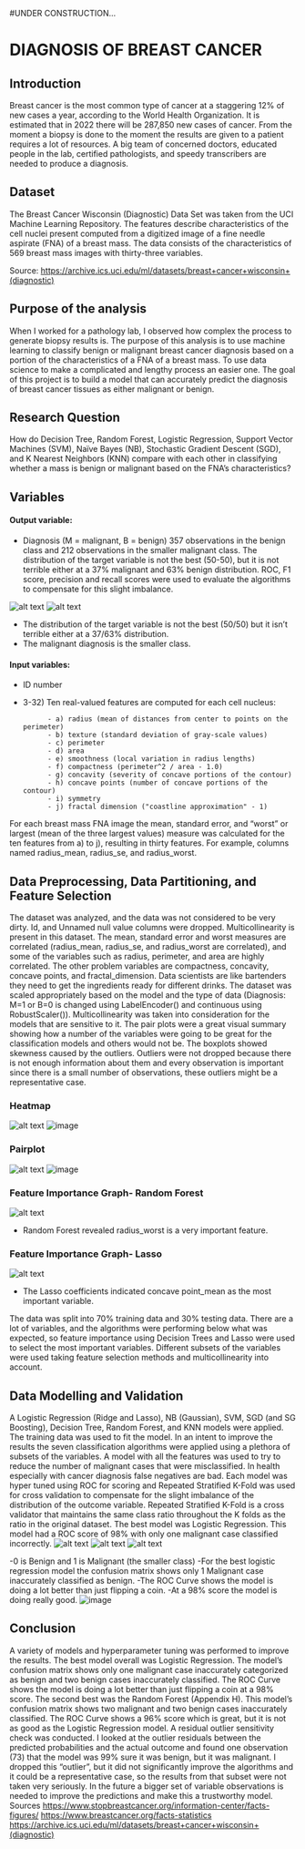#UNDER CONSTRUCTION...



# DIAGNOSIS OF BREAST CANCER
## Introduction
Breast cancer is the most common type of cancer at a staggering 12% of new cases a year, according to the World Health Organization. It is estimated that in 2022 there will be 287,850 new cases of cancer. From the moment a biopsy is done to the moment the results are given to a patient requires a lot of resources. A big team of concerned doctors, educated people in the lab, certified pathologists, and speedy transcribers are needed to produce a diagnosis. 

## Dataset
The Breast Cancer Wisconsin (Diagnostic) Data Set was taken from the UCI Machine Learning Repository. The features describe characteristics of the cell nuclei present computed from a digitized image of a fine needle aspirate (FNA) of a breast mass. The data consists of the characteristics of 569 breast mass images with thirty-three variables.

Source:  https://archive.ics.uci.edu/ml/datasets/breast+cancer+wisconsin+(diagnostic)

## Purpose of the analysis
When I worked for a pathology lab, I observed how complex the process to generate biopsy results is. The purpose of this analysis is to use machine learning to classify benign or malignant breast cancer diagnosis based on a portion of the characteristics of a FNA of a breast mass. To use data science to make a complicated and lengthy process an easier one. The goal of this project is to build a model that can accurately predict the diagnosis of breast cancer tissues as either malignant or benign.

## Research Question
How do Decision Tree, Random Forest, Logistic Regression, Support Vector Machines (SVM), Naïve Bayes (NB), Stochastic Gradient Descent (SGD), and K Nearest Neighbors (KNN) compare with each other in classifying whether a mass is benign or malignant based on the FNA’s characteristics? 

## Variables
#### Output variable:
-	Diagnosis (M = malignant, B = benign)
357 observations in the benign class and 212 observations in the smaller malignant class. The distribution of the target variable is not the best (50-50), but it is not terrible either at a 37% malignant and 63% benign distribution. ROC, F1 score, precision and recall scores were used to evaluate the algorithms to compensate for this slight imbalance.

![alt text](https://github.com/natvalenz/breastCancer/blob/main/Picture20.png)
![alt text](https://github.com/natvalenz/breastCancer/blob/main/Picture21.png)
- The distribution of the target variable is not the best (50/50) but it isn’t terrible either at a 37/63% distribution. 
- The malignant diagnosis is the smaller class. 

#### Input variables: 
-	ID number
-	3-32) Ten real-valued features are computed for each cell nucleus:

              - a) radius (mean of distances from center to points on the perimeter)
              - b) texture (standard deviation of gray-scale values)
              - c) perimeter
              - d) area
              - e) smoothness (local variation in radius lengths)
              - f) compactness (perimeter^2 / area - 1.0)
              - g) concavity (severity of concave portions of the contour)
              - h) concave points (number of concave portions of the contour)
              - i) symmetry
              - j) fractal dimension ("coastline approximation" - 1)

For each breast mass FNA image the mean, standard error, and “worst” or largest (mean of the three largest values) measure was calculated for the ten features from a) to j), resulting in thirty features. For example, columns named radius_mean, radius_se, and radius_worst.

## Data Preprocessing, Data Partitioning, and Feature Selection
The dataset was analyzed, and the data was not considered to be very dirty. Id, and Unnamed null value columns were dropped. Multicollinearity is present in this dataset. The mean, standard error and worst measures are correlated (radius_mean, radius_se, and radius_worst are correlated), and some of the variables such as radius, perimeter, and area are highly correlated. The other problem variables are compactness, concavity, concave points, and fractal_dimension. 
Data scientists are like bartenders they need to get the ingredients ready for different drinks. The dataset was scaled appropriately based on the model and the type of data (Diagnosis: M=1 or B=0 is changed using LabelEncoder() and continuous using RobustScaler()). Multicollinearity was taken into consideration for the models that are sensitive to it. The pair plots were a great visual summary showing how a number of the variables were going to be great for the classification models and others would not be. The boxplots showed skewness caused by the outliers. Outliers were not dropped because there is not enough information about them and every observation is important since there is a small number of observations, these outliers might be a representative case.

### Heatmap
![alt text](https://github.com/natvalenz/breastCancer/blob/main/Picture22.png)
![image](https://user-images.githubusercontent.com/76970958/193478587-4fcc0b40-3c0d-436a-880f-ad9daf38da71.png)


### Pairplot
![alt text](https://github.com/natvalenz/breastCancer/blob/main/Picture23.png)
![image](https://user-images.githubusercontent.com/76970958/193478544-203ce7c0-b3f0-43aa-8b20-9101e2c664ba.png)

### Feature Importance Graph- Random Forest
![alt text](https://github.com/natvalenz/breastCancer/blob/main/Picture25.png)
- Random Forest revealed radius_worst is a very important feature.

### Feature Importance Graph- Lasso
![alt text](https://github.com/natvalenz/breastCancer/blob/main/Picture26.png)
- The Lasso coefficients indicated concave point_mean as the most important variable.

The data was split into 70% training data and 30% testing data. There are a lot of variables, and the algorithms were performing below what was expected, so feature importance using Decision Trees and Lasso were used to select the most important variables. Different subsets of the variables were used taking feature selection methods and multicollinearity into account. 

## Data Modelling and Validation
A Logistic Regression (Ridge and Lasso), NB (Gaussian), SVM, SGD (and SG Boosting), Decision Tree, Random Forest, and KNN models were applied. The training data was used to fit the model. In an intent to improve the results the seven classification algorithms were applied using a plethora of subsets of the variables. A model with all the features was used to try to reduce the number of malignant cases that were misclassified. 
In health especially with cancer diagnosis false negatives are bad. Each model was hyper tuned using ROC for scoring and Repeated Stratified K-Fold was used for cross validation to compensate for the slight imbalance of the distribution of the outcome variable. Repeated Stratified K-Fold is a cross validator that maintains the same class ratio throughout the K folds as the ratio in the original dataset. The best model was Logistic Regression. This model had a ROC score of 98% with only one malignant case classified incorrectly. 
![alt text](https://github.com/natvalenz/breastCancer/blob/main/Picture28.png)
![alt text](https://github.com/natvalenz/breastCancer/blob/main/Picture29.png)
![alt text](https://github.com/natvalenz/breastCancer/blob/main/Picture30.png)

-0 is Benign and 1 is Malignant (the smaller class)
-For the best logistic regression model the confusion matrix shows only 1 Malignant case inaccurately classified as benign.
-The ROC Curve shows the model is doing a lot better than just flipping a coin.
-At a 98% score the model is doing really good.
![image](https://user-images.githubusercontent.com/76970958/194179707-4f217df3-f24c-4089-b920-b479317eacfb.png)

## Conclusion
A variety of models and hyperparameter tuning was performed to improve the results. The best model overall was Logistic Regression. The model’s confusion matrix shows only one malignant case inaccurately categorized as benign and two benign cases inaccurately classified. The ROC Curve shows the model is doing a lot better than just flipping a coin at a 98% score. The second best was the Random Forest (Appendix H). This model’s confusion matrix shows two malignant and two benign cases inaccurately classified. The ROC Curve shows a 96% score which is great, but it is not as good as the Logistic Regression model. A residual outlier sensitivity check was conducted. I looked at the outlier residuals between the predicted probabilities and the actual outcome and found one observation (73) that the model was 99% sure it was benign, but it was malignant. I dropped this “outlier”, but it did not significantly improve the algorithms and it could be a representative case, so the results from that subset were not taken very seriously. In the future a bigger set of variable observations is needed to improve the predictions and make this a trustworthy model.
Sources
https://www.stopbreastcancer.org/information-center/facts-figures/
https://www.breastcancer.org/facts-statistics
https://archive.ics.uci.edu/ml/datasets/breast+cancer+wisconsin+(diagnostic)
